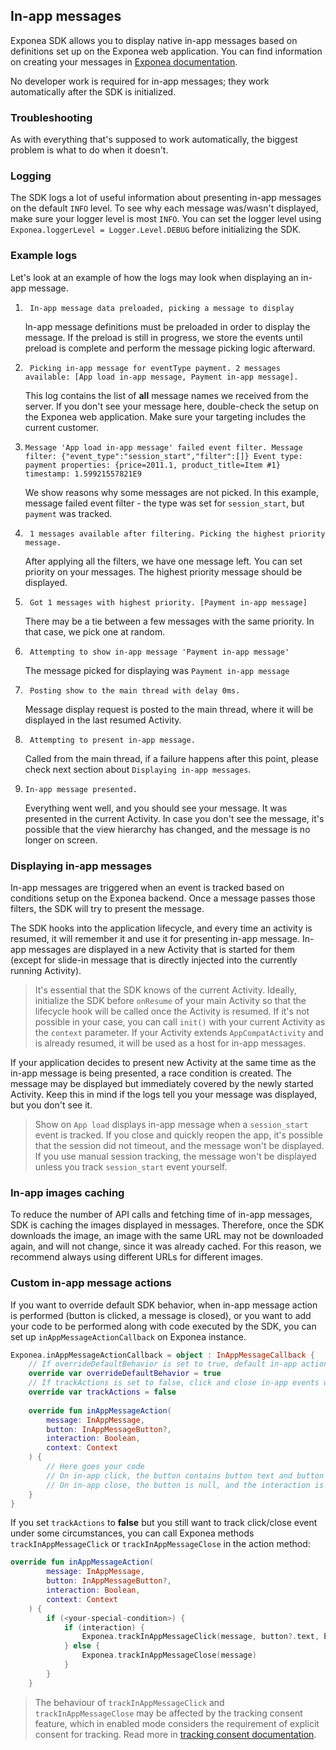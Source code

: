 ## In-app messages
Exponea SDK allows you to display native in-app messages based on definitions set up on the Exponea web application. You can find information on creating your messages in [Exponea documentation](https://docs.exponea.com/docs/in-app-messages).

No developer work is required for in-app messages; they work automatically after the SDK is initialized.

### Troubleshooting
As with everything that's supposed to work automatically, the biggest problem is what to do when it doesn't. 

### Logging
The SDK logs a lot of useful information about presenting in-app messages on the default `INFO` level. To see why each message was/wasn't displayed, make sure your logger level is most `INFO`. You can set the logger level using `Exponea.loggerLevel = Logger.Level.DEBUG` before initializing the SDK.

### Example logs

Let's look at an example of how the logs may look when displaying an in-app message.
1. ```
    In-app message data preloaded, picking a message to display
    ```
    In-app message definitions must be preloaded in order to display the message. If the preload is still in progress, we store the events until preload is complete and perform the message picking logic afterward.

2. ```
    Picking in-app message for eventType payment. 2 messages available: [App load in-app message, Payment in-app message].
    ```
    This log contains the list of **all** message names we received from the server. If you don't see your message here, double-check the setup on the Exponea web application. Make sure your targeting includes the current customer.

3.  ```
    Message 'App load in-app message' failed event filter. Message filter: {"event_type":"session_start","filter":[]} Event type: payment properties: {price=2011.1, product_title=Item #1} timestamp: 1.59921557821E9
    ```
    We show reasons why some messages are not picked. In this example, message failed event filter - the type was set for `session_start`, but `payment` was tracked.
4. ```
    1 messages available after filtering. Picking the highest priority message.
    ```
    After applying all the filters, we have one message left. You can set priority on your messages. The highest priority message should be displayed.
5. ```
    Got 1 messages with highest priority. [Payment in-app message]
    ```
    There may be a tie between a few messages with the same priority. In that case, we pick one at random.
6. ```
    Attempting to show in-app message 'Payment in-app message'
    ```
    The message picked for displaying was `Payment in-app message`
8. ```
    Posting show to the main thread with delay 0ms.
    ```
    Message display request is posted to the main thread, where it will be displayed in the last resumed Activity. 
9. ```
    Attempting to present in-app message.
    ```
    Called from the main thread, if a failure happens after this point, please check next section about `Displaying in-app messages`.
10. ```
    In-app message presented.
    ```
    Everything went well, and you should see your message. It was presented in the current Activity. In case you don't see the message, it's possible that the view hierarchy has changed, and the message is no longer on screen.

### Displaying in-app messages
In-app messages are triggered when an event is tracked based on conditions setup on the Exponea backend. Once a message passes those filters, the SDK will try to present the message. 

The SDK hooks into the application lifecycle, and every time an activity is resumed, it will remember it and use it for presenting in-app message. In-app messages are displayed in a new Activity that is started for them (except for slide-in message that is directly injected into the currently running Activity).

> It's essential that the SDK knows of the current Activity. Ideally, initialize the SDK before `onResume` of your main Activity so that the lifecycle hook will be called once the Activity is resumed. If it's not possible in your case, you can call `init()` with your current Activity as the `context` parameter. If your Activity extends `AppCompatActivity` and is already resumed, it will be used as a host for in-app messages.

If your application decides to present new Activity at the same time as the in-app message is being presented, a race condition is created. The message may be displayed but immediately covered by the newly started Activity. Keep this in mind if the logs tell you your message was displayed, but you don't see it.

> Show on `App load` displays in-app message when a `session_start` event is tracked. If you close and quickly reopen the app, it's possible that the session did not timeout, and the message won't be displayed. If you use manual session tracking, the message won't be displayed unless you track `session_start` event yourself.

### In-app images caching
To reduce the number of API calls and fetching time of in-app messages, SDK is caching the images displayed in messages. Therefore, once the SDK downloads the image, an image with the same URL may not be downloaded again, and will not change, since it was already cached. For this reason, we recommend always using different URLs for different images.

### Custom in-app message actions
If you want to override default SDK behavior, when in-app message action is performed (button is clicked, a message is closed), or you want to add your code to be performed along with code executed by the SDK, you can set up `inAppMessageActionCallback` on Exponea instance.

```kotlin
Exponea.inAppMessageActionCallback = object : InAppMessageCallback {  
    // If overrideDefaultBehavior is set to true, default in-app action will not be performed ( e.g. deep link )
    override var overrideDefaultBehavior = true  
    // If trackActions is set to false, click and close in-app events will not be tracked automatically
    override var trackActions = false  
  
    override fun inAppMessageAction(  
        message: InAppMessage,
        button: InAppMessageButton?,  
        interaction: Boolean,  
        context: Context  
    ) {  
        // Here goes your code
        // On in-app click, the button contains button text and button URL, and the interaction is true
        // On in-app close, the button is null, and the interaction is false.
    }  
}

```
If you set `trackActions` to **false** but you still want to track click/close event under some circumstances, you can call Exponea methods `trackInAppMessageClick` or `trackInAppMessageClose` in the action method:

```kotlin
override fun inAppMessageAction(  
        message: InAppMessage,  
        button: InAppMessageButton?,  
        interaction: Boolean,  
        context: Context  
    ) {    
        if (<your-special-condition>) {
            if (interaction) {  
                Exponea.trackInAppMessageClick(message, button?.text, button?.url)  
            } else {  
                Exponea.trackInAppMessageClose(message)  
            }
        }
    }  
```

> The behaviour of `trackInAppMessageClick` and `trackInAppMessageClose` may be affected by the tracking consent feature, which in enabled mode considers the requirement of explicit consent for tracking. Read more in [tracking consent documentation](./TRACKING_CONSENT.md).
